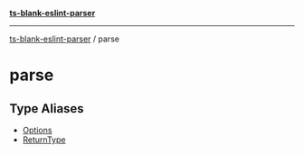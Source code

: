 [**ts-blank-eslint-parser**](../../README.md)

***

[ts-blank-eslint-parser](../../README.md) / parse

# parse

## Type Aliases

- [Options](type-aliases/Options.md)
- [ReturnType](type-aliases/ReturnType.md)
